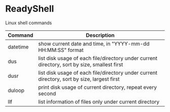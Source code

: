 # ReadyShell
Linux shell commands

Command | Description
------- | -----------
datetime | show current date and time, in "YYYY-mm-dd HH:MM:SS" format
dus | list disk usage of each file/directory under current directory, sort by size, smallest first
dusr | list disk usage of each file/directory under current directory, sort by size, largest first
duloop | print disk usage of current directory, repeat every second
llf | list information of files only under current directory
